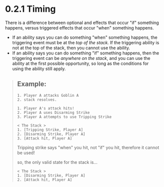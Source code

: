 # 0.2.1 Timing

There is a difference between optional and effects that occur "if" something happens, versus triggered effects that occur "when" something happens.

* If an ability says you can do something "when" something happens, the triggering event must be at the *top of the stack.* If the triggering ability is not at the top of the stack, then you cannot use the ability.
* If an ability says you can do something "if" something happens, then the triggering event can be *anywhere on the stack*, and you can use the ability at the first possible opportunity, so long as the conditions for using the ability still apply.

> ## Example:
> ```
> 1. Player A attacks Goblin A
> 2. stack resolves.
> ```
> 
> ```
> 1. Player A's attack hits!
> 2. Player A uses Disarming Strike
> 3. Player A attempts to use Tripping Strike
> ```
> 
> ```
> < The Stack >
> 1. [Tripping Strike, Player A]
> 2. [Disarming Strike, Player A]
> 3. [Attack hit, Player A]
> ```
> 
> Tripping strike says "when" you hit, not "if" you hit, therefore it cannot be used!
> 
> so, the only valid state for the stack is...
> 
> ```
> < The Stack >
> 1. [Disarming Strike, Player A]
> 2. [Attack hit, Player A]
> ```

